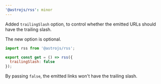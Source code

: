 ```yaml
---
'@astrojs/rss': minor
---
```


Added `trailingSlash` option, to control whether the emitted URLs should have the trailing slash.

The new option is optional.

```js
import rss from '@astrojs/rss';

export const get = () => rss({
  trailingSlash: false
});
```

By passing `false`, the emitted links won't have the trailing slash.
